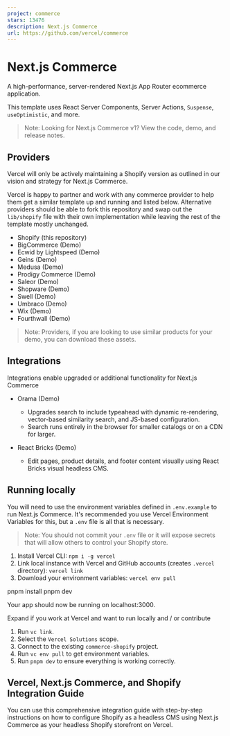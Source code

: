 ```yaml
---
project: commerce
stars: 13476
description: Next.js Commerce
url: https://github.com/vercel/commerce
---
```


Next.js Commerce
================

A high-performance, server-rendered Next.js App Router ecommerce application.

This template uses React Server Components, Server Actions, `Suspense`, `useOptimistic`, and more.

> Note: Looking for Next.js Commerce v1? View the code, demo, and release notes.

Providers
---------

Vercel will only be actively maintaining a Shopify version as outlined in our vision and strategy for Next.js Commerce.

Vercel is happy to partner and work with any commerce provider to help them get a similar template up and running and listed below. Alternative providers should be able to fork this repository and swap out the `lib/shopify` file with their own implementation while leaving the rest of the template mostly unchanged.

-   Shopify (this repository)
-   BigCommerce (Demo)
-   Ecwid by Lightspeed (Demo)
-   Geins (Demo)
-   Medusa (Demo)
-   Prodigy Commerce (Demo)
-   Saleor (Demo)
-   Shopware (Demo)
-   Swell (Demo)
-   Umbraco (Demo)
-   Wix (Demo)
-   Fourthwall (Demo)

> Note: Providers, if you are looking to use similar products for your demo, you can download these assets.

Integrations
------------

Integrations enable upgraded or additional functionality for Next.js Commerce

-   Orama (Demo)
    
    -   Upgrades search to include typeahead with dynamic re-rendering, vector-based similarity search, and JS-based configuration.
    -   Search runs entirely in the browser for smaller catalogs or on a CDN for larger.
-   React Bricks (Demo)
    
    -   Edit pages, product details, and footer content visually using React Bricks visual headless CMS.

Running locally
---------------

You will need to use the environment variables defined in `.env.example` to run Next.js Commerce. It's recommended you use Vercel Environment Variables for this, but a `.env` file is all that is necessary.

> Note: You should not commit your `.env` file or it will expose secrets that will allow others to control your Shopify store.

1.  Install Vercel CLI: `npm i -g vercel`
2.  Link local instance with Vercel and GitHub accounts (creates `.vercel` directory): `vercel link`
3.  Download your environment variables: `vercel env pull`

pnpm install
pnpm dev

Your app should now be running on localhost:3000.

Expand if you work at Vercel and want to run locally and / or contribute

1.  Run `vc link`.
2.  Select the `Vercel Solutions` scope.
3.  Connect to the existing `commerce-shopify` project.
4.  Run `vc env pull` to get environment variables.
5.  Run `pnpm dev` to ensure everything is working correctly.

Vercel, Next.js Commerce, and Shopify Integration Guide
-------------------------------------------------------

You can use this comprehensive integration guide with step-by-step instructions on how to configure Shopify as a headless CMS using Next.js Commerce as your headless Shopify storefront on Vercel.
